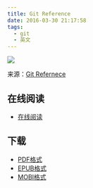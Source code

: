 ```yaml
---
title: Git Reference 
date: 2016-03-30 21:17:58
tags:
  - git
  - 英文
---
```


![](https://ek8whxe.cloudimg.io/s/width/226/https://www.gitbook.com/cover/book/wizardforcel/git-ref-en.jpg?build=1452162345819&v=12.0.4)

来源：[Git Refernece](https://git-scm.com/docs)

<!--more-->

## 在线阅读 ##

+ [在线阅读](https://www.gitbook.com/book/wizardforcel/git-ref-en/details)

## 下载 ##

+ [PDF格式](https://www.gitbook.com/download/pdf/book/wizardforcel/git-ref-en)
+ [EPUB格式](https://www.gitbook.com/download/epub/book/wizardforcel/git-ref-en)
+ [MOBI格式](https://www.gitbook.com/download/mobi/book/wizardforcel/git-ref-en)
